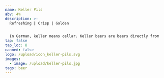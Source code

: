 ```yaml
---
name: Keller Pils
abv: 4%
description: >-
  Refreshing | Crisp | Golden


  In German, keller means cellar. Keller beers are beers directly from the cellar. Our Keller pils is packaged right off our lagering tanks.
tap: false
tap_loc: 8
canned: false
logo: /upload/icon_keller-pils.svg
images:
  - image: /upload/keller-pils.jpg
tags: beer
---
```

